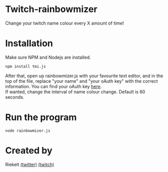 # Twitch-rainbowmizer
Change your twitch name colour every X amount of time!

# Installation
Make sure NPM and Nodejs are installed.  

```npm install tmi.js```  

After that, open up rainbowmizer.js with your favourite text editor, and in the top of the file, replace "your name" and "your oAuth key" with the correct information. You can find your oAuth key [here](http://twitchapps.com/tmi).  
If wanted, change the interval of name colour change. Default is 60 seconds.  

# Run the program
```node rainbowmizer.js```

# Created by
Riekelt [(twitter)](http://twitter.com/riek_lt) [(twitch)](http://twitch.tv/riekelt)
